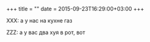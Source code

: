 +++
title = ""
date = 2015-09-23T16:29:00+03:00
+++

XXX: а у нас на кухне газ


ZZZ: а у вас два хуя в рот, вот


